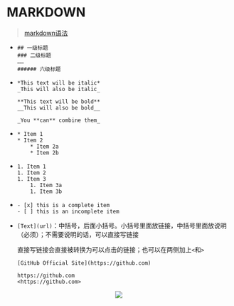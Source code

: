 # MARKDOWN

> [markdown语法](https://docs.github.com/cn/get-started/writing-on-github/getting-started-with-writing-and-formatting-on-github/basic-writing-and-formatting-syntax)

* ```
  ## 一级标题
  ### 二级标题
  ……
  ###### 六级标题
  ```

* ```
  *This text will be italic*
  _This will also be italic_
  
  **This text will be bold**
  __This will also be bold__
  
  _You **can** combine them_
  ```

* ```
  * Item 1
  * Item 2
      * Item 2a
      * Item 2b
  ```

* ```
  1. Item 1
  1. Item 2
  1. Item 3
      1. Item 3a
      1. Item 3b
  ```

* ```
  - [x] this is a complete item
  - [ ] this is an incomplete item
  ```

* `[Text](url)`：中括号，后面小括号。小括号里面放链接，中括号里面放说明（必须）；不需要说明的话，可以直接写链接

  直接写链接会直接被转换为可以点击的链接；也可以在两侧加上`<`和`>`

  ```
  [GitHub Official Site](https://github.com)
  
  https://github.com
  <https://github.com>
  ```




<div align = center><img src = "https://pic.imgdb.cn/item/62c96a43f54cd3f937eab23c.png" >